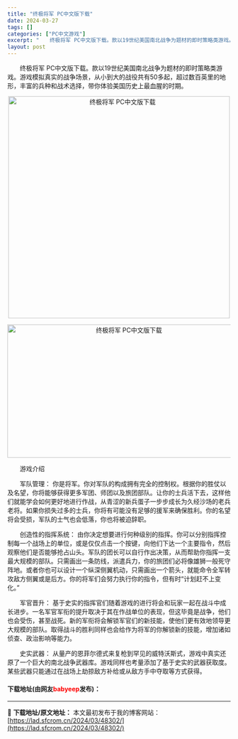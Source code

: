 ```yaml
---
title: "终极将军 PC中文版下载"
date: 2024-03-27
tags: []
categories: ["PC中文游戏"]
excerpt: "　　终极将军 PC中文版下载。款以19世纪美国南北战争为题材的即时策略类游戏。游戏模拟真实的战争场景，从小到大的战役共有50多起，超过数百英里的地形，丰富的兵种和战术选择，带你体验美国历史上最血腥的时期。 　　游戏介绍 　　军队管理： 你是将军。你对军队的构成拥有完全的控制权。根据你的胜仗以及名望，&hellip;"
layout: post
---
```


 <p>　　终极将军 PC中文版下载。款以19世纪美国南北战争为题材的即时策略类游戏。游戏模拟真实的战争场景，从小到大的战役共有50多起，超过数百英里的地形，丰富的兵种和战术选择，带你体验美国历史上最血腥的时期。</p> <p align="center"><img align="" border="0" src="https://lad.sfcrom.cn/wp-content/uploads/2024/03/20240327_66037bef8fde7.webp" width="500" alt="终极将军 PC中文版下载" /></p> <p align="center"><img src="https://lad.sfcrom.cn/wp-content/uploads/2024/03/20240327_66037bf00eaaa.webp" style="width: 533px; height: 300px;" alt="终极将军 PC中文版下载" /></p> <p>　　游戏介绍</p> <p>　　军队管理： 你是将军。你对军队的构成拥有完全的控制权。根据你的胜仗以及名望，你将能够获得更多军团、师团以及旅团部队。让你的士兵活下去，这样他们就能学会如何更好地进行作战，从青涩的新兵蛋子一步步成长为久经沙场的老兵老将。如果你损失过多的士兵，你将有可能没有足够的援军来确保胜利。你的名望将会受损，军队的士气也会低落，你也将被迫辞职。</p> <p>　　创造性的指挥系统： 由你决定想要进行何种级别的指挥。你可以分别指挥控制每一个战场上的单位，或是仅仅点击一个按键，向他们下达一个主要指令，然后观察他们是否能够抢占山头。军队的团长可以自行作出决策，从而帮助你指挥一支最大规模的部队。只需画出一条防线，派遣兵力，你的旅团们必将像雄狮一般死守阵地。或者你也可以设计一个纵深侧翼机动，只需画出一个箭头，就能命令全军转攻敌方侧翼或是后方。你的将军们会努力执行你的指令，但有时&ldquo;计划赶不上变化。&rdquo;</p> <p>　　军官晋升： 基于史实的指挥官们随着游戏的进行将会和玩家一起在战斗中成长进步。一名军官军衔的提升取决于其在作战单位的表现，但这毕竟是战争，他们也会受伤，甚至战死。新的军衔将会解锁军官们的新技能，使他们更有效地领导更大规模的部队。取得战斗的胜利同样也会给作为将军的你解锁新的技能，增加诸如侦查、政治影响等能力。</p> <p>　　史实武器： 从量产的恩菲尔德式来复枪到罕见的威特沃斯式，游戏中真实还原了一个巨大的南北战争武器库。游戏同样也考量添加了基于史实的武器获取度。某些武器只能通过在战场上劫掠敌方补给或从敌方手中夺取等方式获得。</p> <p><h4>下载地址(由网友<font color="red">babyeep</font>发布)：</h4></p> 

---
📖 **下载地址/原文地址：** 本文最初发布于我的博客网站：[https://lad.sfcrom.cn/2024/03/48302/](https://lad.sfcrom.cn/2024/03/48302/)
